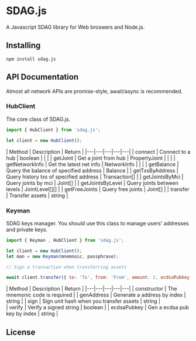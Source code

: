 # SDAG.js

A Javascript SDAG library for Web broswers and Node.js.

## Installing

```
npm install sdag.js
```

## API Documentation

Almost all network APIs are promise-style, await/async is recommended.

### HubClient

The core class of SDAG.js.

```javascript
import { HubClient } from 'sdag.js';

let client = new HubClient();
```

| Method | Description | Return | 
|---|---|---|---|---|
|  connect | Connect to a hub | boolean |   |   |
| getJoint  | Get a joint from hub  | PropertyJoint  |   |   |
|  getNetworkInfo | Get the latest net info  | NetworkInfo  |   |   |
| getBalance | Query the balance of specified address | Balance |
| getTxsByAddress | Query history txs of specified address | Transaction[] |
| getJointsByMci | Query joints by mci | Joint[] |
| getJointsByLevel | Query joints between levels | JointLevel[][] |
| getFreeJoints | Query free joints | Joint[] |
| transfer | Transfer assets | string |

### Keyman

SDAG keys manager. You should use this class to manage users' addresses and private keys.

```javascript
import { Keyman , HubClient } from 'sdag.js';

let client = new HubClient();
let man = new Keyman(mnemnoic, passphrase);

// Sign a transaction when transferring assets

await client.transfer({ to: 'To', from: 'From', amount: 2, ecdsaPubkey: man.mainEcdsaPubKey }, (hash) => man.sign(hash));

```

| Method | Description | Return |
|---|---|---|---|---|
|  constructor | The mnemonic code is required | 
| genAddress  | Generate a address by index  | string |
|  sign | Sign unit hash when you transfer assets  | string  |  
| verify | Verify a signed string | boolean |
| ecdsaPubkey | Gen a ecdsa pub key by index | string |

## License
